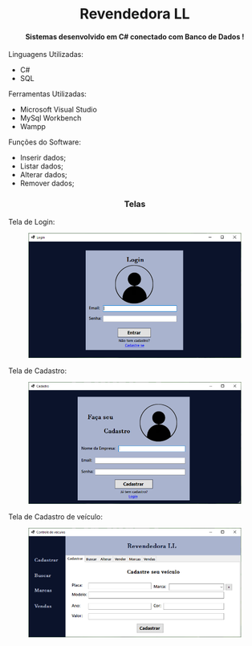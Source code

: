 <h1 align="center">Revendedora LL</h1>
<h4 align='center'>Sistemas desenvolvido em C# conectado com Banco de Dados !</h2>

Linguagens Utilizadas:
* C#
* SQL

Ferramentas Utilizadas:
* Microsoft Visual Studio
* MySql Workbench
* Wampp

Funções do Software:
* Inserir dados;
* Listar dados;
* Alterar dados;
* Remover dados;

<h3 align='center'>Telas</h3>

<p padding-top = 30px, padding-bottom = 30px>Tela de Login:</p>
<figure>
  <img src="Revendedora/Prints/Login.PNG" alt="Login">
</figure>

<p padding-top = 30px, padding-bottom = 30px>Tela de Cadastro:</p>
<figure>
  <img src="Revendedora/Prints/Cadastro.PNG" alt="Cadastro">
</figure>

<p padding-top = 30px, padding-bottom = 30px>Tela de Cadastro de veículo:</p>
<figure>
  <img src="Revendedora/Prints/Cadastra_veiculo.PNG" alt="CadastraVeiculo">
</figure>
